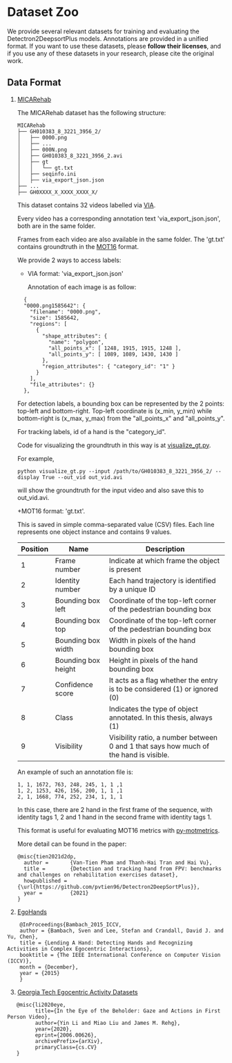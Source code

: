 # Dataset Zoo
We provide several relevant datasets for training and evaluating the Detectron2DeepsortPlus models. 
Annotations are provided in a unified format. If you want to use these datasets, please **follow their licenses**, 
and if you use any of these datasets in your research, please cite the original work.
## Data Format
1. [MICARehab]() 

    The MICARehab dataset has the following structure:
    ```
    MICARehab 
    ├── GH010383_8_3221_3956_2/
    │   ├── 0000.png
    │   ├── ...
    │   ├── 000N.png
    │   ├── GH010383_8_3221_3956_2.avi
    │   ├── gt
    │   │   └── gt.txt
    │   ├── seqinfo.ini
    │   ├── via_export_json.json
    ├── ...
    ├── GH0XXXX_X_XXXX_XXXX_X/
    ```

    This dataset contains 32 videos labelled via [VIA](robots.ox.ac.uk/~vgg/software/via/). 

    Every video has a corresponding annotation text 'via_export_json.json', both are in the same folder.
    
    Frames from each video are also available in the same folder. The 'gt.txt' contains groundtruth in the [MOT16](https://motchallenge.net/data/MOT16/) format.
    
    We provide 2 ways to access labels: 
    
    + VIA format: 'via_export_json.json'
    
        Annotation of each image is as follow:
    
    ```
      {
      "0000.png1585642": {
        "filename": "0000.png",
        "size": 1585642,
        "regions": [
          {
            "shape_attributes": {
              "name": "polygon",
              "all_points_x": [ 1248, 1915, 1915, 1248 ],
              "all_points_y": [ 1089, 1089, 1430, 1430 ]
            },
            "region_attributes": { "category_id": "1" }
          }
        ],
        "file_attributes": {}
      },

    ```
    For detection labels, a bounding box can be represented by the 2 points: top-left and bottom-right. Top-left coordinate is (x_min, y_min) while bottom-right is (x_max, y_max) from the "all_points_x" and "all_points_y".
    
    For tracking labels, id of a hand is the "category_id".
    
    Code for visualizing the groundtruth in this way is at [visualize_gt.py](../visualize_gt.py).
    
    For example, 
    
    ```
    python visualize_gt.py --input /path/to/GH010383_8_3221_3956_2/ --display True --out_vid out_vid.avi
    ```
    will show the groundtruth for the input video and also save this to out_vid.avi.
    
    +MOT16 format: 'gt.txt'.
    
    This is saved in simple comma-separated value (CSV) files. Each line represents one object instance and contains 9 values.
    
    | Position | Name                | Description                                                                           |
    |----------|---------------------|---------------------------------------------------------------------------------------|
    | 1        | Frame number        | Indicate at which frame the object is present                                         |
    | 2        | Identity number     | Each hand trajectory is identified by a unique ID                                     |
    | 3        | Bounding box left   | Coordinate of the top-left corner of the pedestrian bounding box                      |
    | 4        | Bounding box top    | Coordinate of the top-left corner of the pedestrian bounding box                      |
    | 5        | Bounding box width  | Width in pixels of the hand bounding box                                              |
    | 6        | Bounding box height | Height in pixels of the hand bounding box                                             |
    | 7        | Confidence score    | It acts as a flag whether the entry is to be considered (1) or ignored (0)            |
    | 8        | Class               | Indicates the type of object annotated. In this thesis, always (1)                    |
    | 9        | Visibility          | Visibility ratio, a number between 0 and 1 that says how much of the hand is visible. |
    
    An example of such an annotation file is:
    
    ```
    1, 1, 1672, 763, 248, 245, 1, 1 ,1
    1, 2, 1253, 426, 156, 200, 1, 1 ,1
    2, 1, 1668, 774, 252, 234, 1, 1, 1
    ```
    
    In this case, there are 2 hand in the first frame of the sequence, with identity tags 1, 2 and 1 hand in the second frame with identity tags 1.
    
    This format is useful for evaluating MOT16 metrics with [py-motmetrics](https://github.com/cheind/py-motmetrics).
    
    More detail can be found in the paper:
    ```
    @misc{tien2021d2dp,
      author =       {Van-Tien Pham and Thanh-Hai Tran and Hai Vu},
      title =        {Detection and tracking hand from FPV: benchmarks and challenges on rehabilitation exercises dataset},
      howpublished = {\url{https://github.com/pvtien96/Detectron2DeepSortPlus}},
      year =         {2021}
    }
    ```

2. [EgoHands](http://vision.soic.indiana.edu/projects/egohands/)
```
    @InProceedings{Bambach_2015_ICCV,
    author = {Bambach, Sven and Lee, Stefan and Crandall, David J. and Yu, Chen},
    title = {Lending A Hand: Detecting Hands and Recognizing Activities in Complex Egocentric Interactions},
    booktitle = {The IEEE International Conference on Computer Vision (ICCV)},
    month = {December},
    year = {2015}
    }
```
 3. [Georgia Tech Egocentric Activity Datasets](http://cbs.ic.gatech.edu/fpv/)
 ```
    @misc{li2020eye,
          title={In the Eye of the Beholder: Gaze and Actions in First Person Video}, 
          author={Yin Li and Miao Liu and James M. Rehg},
          year={2020},
          eprint={2006.00626},
          archivePrefix={arXiv},
          primaryClass={cs.CV}
    }
```
